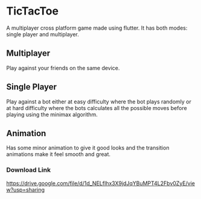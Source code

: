 # TicTacToe

A multiplayer cross platform game made using flutter.
It has both modes: single player and multiplayer.
## Multiplayer
Play against your friends on the same device.
## Single Player
Play against a bot either at easy difficulty where the bot plays randomly or at hard difficulty where the bots calculates all the possible moves before playing using the minimax algorithm.
## Animation
Has some minor animation to give it good looks and the transition animations make it feel smooth and great.
### Download Link
https://drive.google.com/file/d/1d_NELfIhx3X9jdJqYBuMPT4L2Fbv0ZyE/view?usp=sharing
